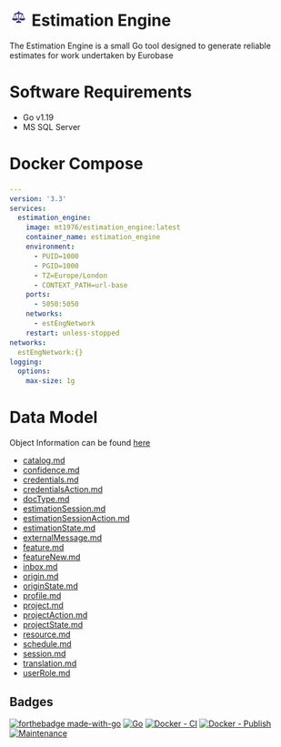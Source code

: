 # ![Estimation Engine](assets/favicon-32x32.png) Estimation Engine           

The Estimation Engine is a small Go tool designed to generate reliable estimates for work undertaken by Eurobase
# Software Requirements
* Go v1.19
* MS SQL Server
# Docker Compose
```yaml
---
version: '3.3'
services:
  estimation_engine:
    image: mt1976/estimation_engine:latest
    container_name: estimation_engine
    environment:
      - PUID=1000
      - PGID=1000
      - TZ=Europe/London
      - CONTEXT_PATH=url-base
    ports:
      - 5050:5050
    networks:
      - estEngNetwork
    restart: unless-stopped
networks:
  estEngNetwork:{}
logging:
  options:
    max-size: 1g
```

# Data Model
Object Information can be found [here](design/catalog)
- [catalog.md](design/catalog/catalog.md)
- [confidence.md](design/catalog/confidence.md)
- [credentials.md](design/catalog/credentials.md)
- [credentialsAction.md](design/catalog/credentialsAction.md)
- [docType.md](design/catalog/docType.md)
- [estimationSession.md](design/catalog/estimationSession.md)
- [estimationSessionAction.md](design/catalog/estimationSessionAction.md)
- [estimationState.md](design/catalog/estimationState.md)
- [externalMessage.md](design/catalog/externalMessage.md)
- [feature.md](design/catalog/feature.md)
- [featureNew.md](design/catalog/featureNew.md)
- [inbox.md](design/catalog/inbox.md)
- [origin.md](design/catalog/origin.md)
- [originState.md](design/catalog/originState.md)
- [profile.md](design/catalog/profile.md)
- [project.md](design/catalog/project.md)
- [projectAction.md](design/catalog/projectAction.md)
- [projectState.md](design/catalog/projectState.md)
- [resource.md](design/catalog/resource.md)
- [schedule.md](design/catalog/schedule.md)
- [session.md](design/catalog/session.md)
- [translation.md](design/catalog/translation.md)
- [userRole.md](design/catalog/userRole.md)

## Badges
[![forthebadge made-with-go](http://ForTheBadge.com/images/badges/made-with-go.svg)](https://go.dev/)
[![Go](https://github.com/mt1976/ebEstimates/actions/workflows/go.yml/badge.svg)](https://github.com/mt1976/ebEstimates/actions/workflows/go.yml)
[![Docker - CI](https://github.com/mt1976/ebEstimates/actions/workflows/docker-image.yml/badge.svg)](https://github.com/mt1976/ebEstimates/actions/workflows/docker-image.yml)
[![Docker - Publish](https://github.com/mt1976/ebEstimates/actions/workflows/docker_push.yml/badge.svg)](https://github.com/mt1976/ebEstimates/actions/workflows/docker_push.yml)
[![Maintenance](https://img.shields.io/badge/Maintained%3F-yes-green.svg)](https://GitHub.com/Naereen/StrapDown.js/graphs/commit-activity)
